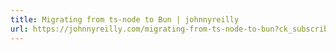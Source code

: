 ```yaml
---
title: Migrating from ts-node to Bun | johnnyreilly
url: https://johnnyreilly.com/migrating-from-ts-node-to-bun?ck_subscriber_id=478668122
---
```

